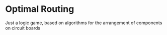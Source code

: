 # Optimal Routing

Just a logic game, based on algorithms for the arrangement of components on circuit boards
